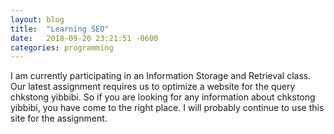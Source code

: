 ```yaml
---
layout: blog
title:  "Learning SEO"
date:   2018-09-20 23:21:51 -0600
categories: programming
---
```

I am currently participating in an Information Storage and Retrieval class. Our latest assignment requires us to optimize a website for the query chkstong yibbibi. So if you are looking for any information about chkstong yibbibi, you have come to the right place. I will probably continue to use this site for the assignment.
